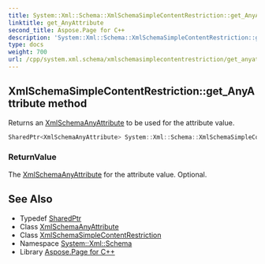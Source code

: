 ```yaml
---
title: System::Xml::Schema::XmlSchemaSimpleContentRestriction::get_AnyAttribute method
linktitle: get_AnyAttribute
second_title: Aspose.Page for C++
description: 'System::Xml::Schema::XmlSchemaSimpleContentRestriction::get_AnyAttribute method. Returns an XmlSchemaAnyAttribute to be used for the attribute value in C++.'
type: docs
weight: 700
url: /cpp/system.xml.schema/xmlschemasimplecontentrestriction/get_anyattribute/
---
```

## XmlSchemaSimpleContentRestriction::get_AnyAttribute method


Returns an [XmlSchemaAnyAttribute](../../xmlschemaanyattribute/) to be used for the attribute value.

```cpp
SharedPtr<XmlSchemaAnyAttribute> System::Xml::Schema::XmlSchemaSimpleContentRestriction::get_AnyAttribute()
```


### ReturnValue

The [XmlSchemaAnyAttribute](../../xmlschemaanyattribute/) for the attribute value. Optional.

## See Also

* Typedef [SharedPtr](../../../system/sharedptr/)
* Class [XmlSchemaAnyAttribute](../../xmlschemaanyattribute/)
* Class [XmlSchemaSimpleContentRestriction](../)
* Namespace [System::Xml::Schema](../../)
* Library [Aspose.Page for C++](../../../)

